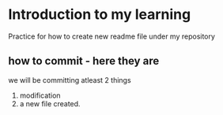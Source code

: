 # Introduction to my learning

Practice for how to create new readme file under my repository

## how to commit - here they are
we will be committing atleast 2 things
1. modification 
2. a new file created.

